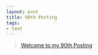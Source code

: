```yaml
---
layout: post
title: 90th Posting
tags: 
- text
---
```


> [Welcome to my 90th Posting](https://janghan-kor.tistory.com/466)
